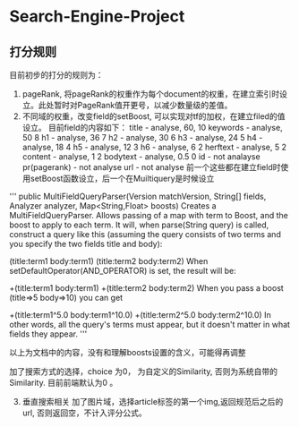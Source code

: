 # Search-Engine-Project
## 打分规则
目前初步的打分的规则为：
1. pageRank, 将pageRank的权重作为每个document的权重，在建立索引时设立。此处暂时对PageRank值开更号，以减少数量级的差值。
2. 不同域的权重，改变field的setBoost, 可以实现对tf的加权，在建立filed的值设立。
  目前field的内容如下：
    title - analyse, 60, 10
    keywords - analyse, 50 8
    h1 - analyse, 36 7
    h2 - analyse, 30 6
    h3 - analyse, 24 5
    h4 - analyse, 18 4
    h5 - analyse, 12 3
    h6 - analyse, 6 2
    herftext - analyse, 5 2
    content - analyse, 1 2
    bodytext - analyse, 0.5 0
    id - not analayse
    pr(pagerank) - not analyse
    url - not analyse
  前一个这些都在建立field时使用setBoost函数设立，后一个在Muiltiquery是时候设立


  '''
  public MultiFieldQueryParser(Version matchVersion,
                     String[] fields,
                     Analyzer analyzer,
                     Map<String,Float> boosts)
Creates a MultiFieldQueryParser. Allows passing of a map with term to Boost, and the boost to apply to each term.
It will, when parse(String query) is called, construct a query like this (assuming the query consists of two terms and you specify the two fields title and body):

(title:term1 body:term1) (title:term2 body:term2)
When setDefaultOperator(AND_OPERATOR) is set, the result will be:

+(title:term1 body:term1) +(title:term2 body:term2)
When you pass a boost (title=>5 body=>10) you can get

+(title:term1^5.0 body:term1^10.0) +(title:term2^5.0 body:term2^10.0)
In other words, all the query's terms must appear, but it doesn't matter in what fields they appear.
  '''

  以上为文档中的内容，没有和理解boosts设置的含义，可能得再调整

  加了搜索方式的选择，choice 为0， 为自定义的Similarity, 否则为系统自带的Similarity. 目前前端默认为0 。

3. 垂直搜索相关
  加了图片域，选择article标签的第一个img,返回规范后之后的url, 否则返回空，不计入评分公式。
  